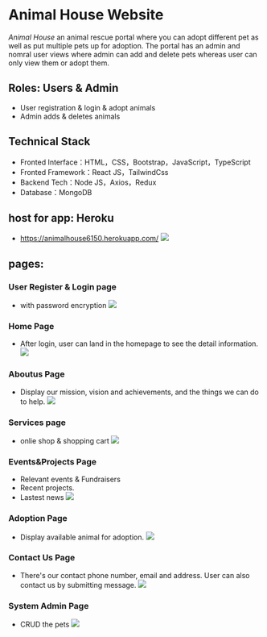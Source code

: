 # Animal House Website
*Animal House* an animal rescue portal where you can adopt different pet as well as put multiple pets up for adoption. The portal has an admin and nomral user views where admin can add and delete pets whereas user can only view them or adopt them.  

## Roles: Users & Admin
- User registration & login & adopt animals
- Admin adds & deletes animals 

## Technical Stack
- Fronted Interface：HTML，CSS，Bootstrap，JavaScript，TypeScript
- Fronted Framework：React JS，TailwindCss
- Backend Tech：Node JS，Axios，Redux
- Database：MongoDB

## host for app: Heroku
- https://animalhouse6150.herokuapp.com/
![](https://github.com/qingzzzhang/INFO6150_Web_Design_and_User_Experience_2022_finalproject/blob/main/screenshots/heroku.jpeg)

## pages:
### User Register & Login page
- with password encryption
![](https://github.com/qingzzzhang/INFO6150_Web_Design_and_User_Experience_2022_finalproject/blob/main/screenshots/login%26register.png)

### Home Page
- After login, user can land in the homepage to see the detail information.
![](https://github.com/qingzzzhang/INFO6150_Web_Design_and_User_Experience_2022_finalproject/blob/main/screenshots/home.png)

### Aboutus Page
- Display our mission, vision and achievements, and the things we can do to help.
![](https://github.com/qingzzzhang/INFO6150_Web_Design_and_User_Experience_2022_finalproject/blob/main/screenshots/about.png)

### Services page
- onlie shop & shopping cart
![](https://github.com/qingzzzhang/INFO6150_Web_Design_and_User_Experience_2022_finalproject/blob/main/screenshots/services.png)

### Events&Projects Page
- Relevant events & Fundraisers 
- Recent projects.
- Lastest news
![](https://github.com/qingzzzhang/INFO6150_Web_Design_and_User_Experience_2022_finalproject/blob/main/screenshots/events.png)

### Adoption Page
- Display available animal for adoption.
![](https://github.com/qingzzzhang/INFO6150_Web_Design_and_User_Experience_2022_finalproject/blob/main/screenshots/adoption.png)


### Contact Us Page
- There's our contact phone number, email and address. User can also contact us by submitting message.
![](https://github.com/qingzzzhang/INFO6150_Web_Design_and_User_Experience_2022_finalproject/blob/main/screenshots/contact.png)

### System Admin Page
- CRUD the pets
![](https://github.com/qingzzzhang/INFO6150_Web_Design_and_User_Experience_2022_finalproject/blob/main/screenshots/system.png)



